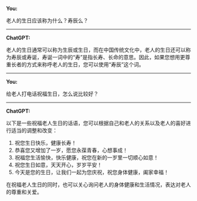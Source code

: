 **You:**

老人的生日应该称为什么？寿辰么？

* * *

**ChatGPT:**

老人的生日通常可以称为生辰或生日，而在中国传统文化中，老人的生日还可以称为寿辰或寿诞，寿诞一词中的“寿”是指长寿、长命的意思。因此，如果您想用更尊重长者的方式来称呼老人的生日，您可以使用“寿辰”这个词。

* * *

**You:**

给老人打电话祝福生日，怎么说比较好？

* * *

**ChatGPT:**

以下是一些祝福老人生日的话语，您可以根据自己和老人的关系以及老人的喜好进行适当的调整和改变：

1.  祝您生日快乐，健康长寿！
2.  恭喜您又增加了一岁，愿您永葆青春，心想事成！
3.  祝福您生活愉快，快乐健康，祝您在新的一岁里一切顺心如意！
4.  祝您生日如意，天天开心，岁岁平安！
5.  今天是您的生日，让我们一起为您庆祝，祝您身体健康，阖家幸福！

在祝福老人生日的同时，也可以关心询问老人的身体健康和生活情况，表达对老人的尊重和关爱。
